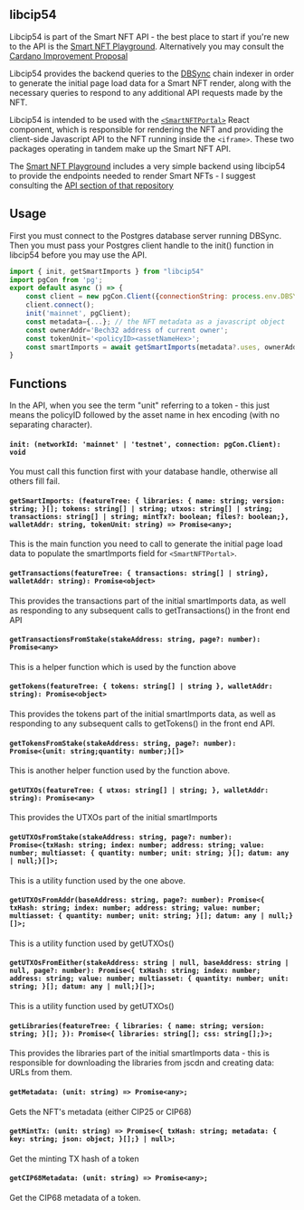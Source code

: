 ## libcip54

Libcip54 is part of the Smart NFT API - the best place to start if you're new to the API is the [Smart NFT Playground](https://nft-playground.dev). Alternatively you may consult the [Cardano Improvement Proposal](https://cips.cardano.org/cips/cip54)

Libcip54 provides the backend queries to the [DBSync](https://github.com/input-output-hk/cardano-db-sync) chain indexer in order to generate the initial page load data for a Smart NFT render, along with the necessary queries to respond to any additional API requests made by the NFT. 

Libcip54 is intended to be used with the [`<SmartNFTPortal>`](https://github.com/kieransimkin/smartnftportal) React component, which is responsible for rendering the NFT and providing the client-side Javascript API to the NFT running inside the `<iframe>`. These two packages operating in tandem make up the Smart NFT API.

The [Smart NFT Playground](https://nft-playground.dev/) includes a very simple backend using libcip54 to provide the endpoints needed to render Smart NFTs - I suggest consulting the [API section of that repository](https://github.com/kieransimkin/cip54-playground/tree/main/pages/api) 

## Usage

First you must connect to the Postgres database server running DBSync. Then you must pass your Postgres client handle to the init() function in libcip54 before you may use the API.

```js
import { init, getSmartImports } from "libcip54"
import pgCon from 'pg';
export default async () => { 
    const client = new pgCon.Client({connectionString: process.env.DBSYNC_URI});
    client.connect();
    init('mainnet', pgClient);
    const metadata={...}; // the NFT metadata as a javascript object
    const ownerAddr='Bech32 address of current owner';
    const tokenUnit='<policyID><assetNameHex>';
    const smartImports = await getSmartImports(metadata?.uses, ownerAddr, tokenUnit)
}
```

## Functions

In the API, when you see the term "unit" referring to a token - this just means the policyID followed by the asset name in hex encoding (with no separating character). 

#### `init: (networkId: 'mainnet' | 'testnet', connection: pgCon.Client): void`

You must call this function first with your database handle, otherwise all others fill fail.

#### `getSmartImports: (featureTree: { libraries: { name: string; version: string; }[]; tokens: string[] | string; utxos: string[] | string; transactions: string[] | string; mintTx?: boolean; files?: boolean;}, walletAddr: string, tokenUnit: string) => Promise<any>;`

This is the main function you need to call to generate the initial page load data to populate the smartImports field for `<SmartNFTPortal>`.

#### `getTransactions(featureTree: { transactions: string[] | string}, walletAddr: string): Promise<object>`

This provides the transactions part of the initial smartImports data, as well as responding to any subsequent calls to getTransactions() in the front end API

#### `getTransactionsFromStake(stakeAddress: string, page?: number): Promise<any>`

This is a helper function which is used by the function above

#### `getTokens(featureTree: { tokens: string[] | string }, walletAddr: string): Promise<object>`

This provides the tokens part of the initial smartImports data, as well as responding to any subsequent calls to getTokens() in the front end API.

#### `getTokensFromStake(stakeAddress: string, page?: number): Promise<{unit: string;quantity: number;}[]>`

This is another helper function used by the function above.

#### `getUTXOs(featureTree: { utxos: string[] | string; }, walletAddr: string): Promise<any>`

This provides the UTXOs part of the initial smartImports 

#### `getUTXOsFromStake(stakeAddress: string, page?: number): Promise<{txHash: string; index: number; address: string; value: number; multiasset: { quantity: number; unit: string; }[]; datum: any | null;}[]>;`

This is a utility function used by the one above.

#### `getUTXOsFromAddr(baseAddress: string, page?: number): Promise<{ txHash: string; index: number; address: string; value: number; multiasset: { quantity: number; unit: string; }[]; datum: any | null;}[]>;`

This is a utility function used by getUTXOs()

#### `getUTXOsFromEither(stakeAddress: string | null, baseAddress: string | null, page?: number): Promise<{ txHash: string; index: number; address: string; value: number; multiasset: { quantity: number; unit: string; }[]; datum: any | null;}[]>;`

This is a utility function used by getUTXOs()

#### `getLibraries(featureTree: { libraries: { name: string; version: string; }[]; }): Promise<{ libraries: string[]; css: string[];}>;`

This provides the libraries part of the initial smartImports data - this is responsible for downloading the libraries from jscdn and creating data: URLs from them.

#### `getMetadata: (unit: string) => Promise<any>;`

Gets the NFT's metadata (either CIP25 or CIP68)

#### `getMintTx: (unit: string) => Promise<{ txHash: string; metadata: { key: string; json: object; }[];} | null>;`

Get the minting TX hash of a token

#### `getCIP68Metadata: (unit: string) => Promise<any>;`

Get the CIP68 metadata of a token.
